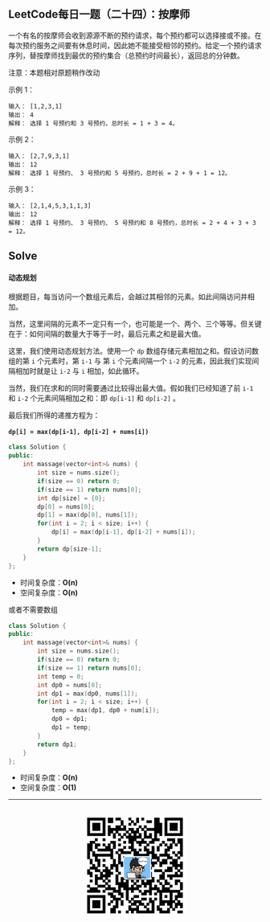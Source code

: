## LeetCode每日一题（二十四）：按摩师

一个有名的按摩师会收到源源不断的预约请求，每个预约都可以选择接或不接。在每次预约服务之间要有休息时间，因此她不能接受相邻的预约。给定一个预约请求序列，替按摩师找到最优的预约集合（总预约时间最长），返回总的分钟数。

注意：本题相对原题稍作改动

示例 1：

```
输入： [1,2,3,1]
输出： 4
解释： 选择 1 号预约和 3 号预约，总时长 = 1 + 3 = 4。
```

示例 2：

```
输入： [2,7,9,3,1]
输出： 12
解释： 选择 1 号预约、 3 号预约和 5 号预约，总时长 = 2 + 9 + 1 = 12。
```

示例 3：

```
输入： [2,1,4,5,3,1,1,3]
输出： 12
解释： 选择 1 号预约、 3 号预约、 5 号预约和 8 号预约，总时长 = 2 + 4 + 3 + 3 = 12。
```


## Solve

#### 动态规划

根据题目，每当访问一个数组元素后，会越过其相邻的元素。如此间隔访问并相加。

当然，这里间隔的元素不一定只有一个，也可能是一个、两个、三个等等。但关键在于：如何间隔的数量大于等于一时，最后元素之和是最大值。

这里，我们使用动态规划方法。使用一个 `dp` 数组存储元素相加之和。假设访问数组的第 `i` 个元素时，第 `i-1` 与 第 `i` 个元素间隔一个 `i-2` 的元素，因此我们实现间隔相加时就是让 `i-2` 与 `i` 相加，如此循环。

当然，我们在求和的同时需要通过比较得出最大值。假如我们已经知道了前 `i-1` 和 `i-2` 个元素间隔相加之和：即 `dp[i-1]` 和 `dp[i-2]` 。

最后我们所得的递推方程为：

**`dp[i] = max(dp[i-1], dp[i-2] + nums[i])`**

```c++
class Solution {
public:
    int massage(vector<int>& nums) {
        int size = nums.size();
        if(size == 0) return 0;
        if(size == 1) return nums[0];
        int dp[size] = {0};
        dp[0] = nums[0];
        dp[1] = max(dp[0], nums[1]);
        for(int i = 2; i < size; i++) {
            dp[i] = max(dp[i-1], dp[i-2] + nums[i]);
        }
        return dp[size-1];
    }
};
```

* 时间复杂度：**O(n)**
* 空间复杂度：**O(n)**

或者不需要数组

```c++
class Solution {
public:
    int massage(vector<int>& nums) {
        int size = nums.size();
        if(size == 0) return 0;
        if(size == 1) return nums[0];
        int temp = 0;
        int dp0 = nums[0];
        int dp1 = max(dp0, nums[1]);
        for(int i = 2; i < size; i++) {
            temp = max(dp1, dp0 + num[i]);
            dp0 = dp1;
            dp1 = temp;
        }
        return dp1;
    }
};
```

* 时间复杂度：**O(n)**
* 空间复杂度：**O(1)**


<div align="center">
    <hr style="height:1px;"/>
    <br>
    <img width="200px" src="https://github.com/RunCoderHang/LeetCode-Notes/blob/master/image/wxgzh-hang.png"></img>
</div>